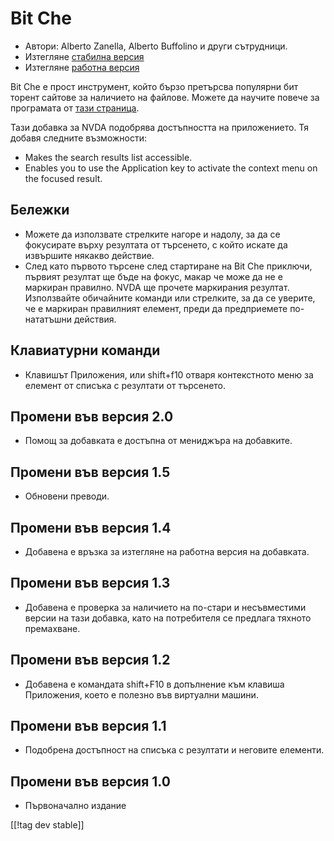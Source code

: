 # Bit Che #
*   Автори: Alberto Zanella, Alberto Buffolino и други сътрудници.
*   Изтегляне [стабилна версия][1]
*   Изтегляне [работна версия][3]

Bit Che е прост инструмент, който бързо претърсва популярни бит торент
сайтове за наличието на файлове.  Можете да научите повече за програмата от
[тази страница][2].

Тази добавка за NVDA подобрява достъпността на приложението. Тя добавя
следните възможности:

*   Makes the search results list accessible.
*   Enables you to use the Application key to activate the context menu on
    the focused result.


## Бележки ##
*   Можете да използвате стрелките нагоре и надолу, за да се фокусирате
    върху резултата от търсенето, с който искате да извършите някакво
    действие.
*   След като първото търсене след стартиране на Bit Che приключи, първият
    резултат ще бъде на фокус, макар че може да не е маркиран правилно. NVDA
    ще прочете маркирания резултат. Използвайте обичайните команди или
    стрелките, за да се уверите, че е маркиран правилният елемент, преди да
    предприемете по-нататъшни действия.


## Клавиатурни команди ##
*   Клавишът Приложения, или shift+f10 отваря контекстното меню за елемент
    от списъка с резултати от търсенето.


## Промени във версия 2.0 ##
*   Помощ за добавката е достъпна от мениджъра на добавките.

## Промени във версия 1.5 ##
*   Обновени преводи.

## Промени във версия 1.4 ##
*   Добавена е връзка за изтегляне на работна версия на добавката.

## Промени във версия 1.3 ##
*   Добавена е проверка за наличието на по-стари и несъвместими версии на
    тази добавка, като на потребителя се предлага тяхното премахване.

## Промени във версия 1.2 ##
*   Добавена е командата shift+F10 в допълнение към клавиша Приложения,
    което е полезно във виртуални машини.

## Промени във версия 1.1 ##
*   Подобрена достъпност на списъка с резултати и неговите елементи.

## Промени във версия 1.0 ##
*   Първоначално издание

[[!tag dev stable]]

[1]: http://addons.nvda-project.org/files/get.php?file=bc

[2]: http://www.convivea.com

[3]: http://addons.nvda-project.org/files/get.php?file=bc-dev
